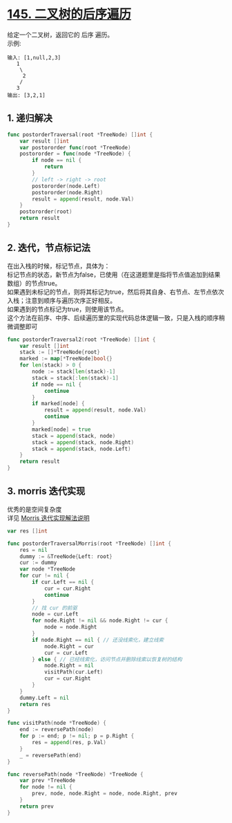 # [145. 二叉树的后序遍历](https://leetcode-cn.com/problems/binary-tree-postorder-traversal)
给定一个二叉树，返回它的 后序 遍历。    
示例:
```
输入: [1,null,2,3]
   1
    \
     2
    /
   3    
输出: [3,2,1]
```
## 1. 递归解决
```go
func postorderTraversal(root *TreeNode) []int {
	var result []int
	var postororder func(root *TreeNode)
	postororder = func(node *TreeNode) {
		if node == nil {
			return
		}
		// left -> right -> root
		postororder(node.Left)
		postororder(node.Right)
		result = append(result, node.Val)
	}
	postororder(root)
	return result
}
```
## 2. 迭代，节点标记法
在出入栈的时候，标记节点，具体为：    
标记节点的状态，新节点为false，已使用（在这道题里是指将节点值追加到结果数组）的节点true。    
如果遇到未标记的节点，则将其标记为true，然后将其自身、右节点、左节点依次入栈；注意到顺序与遍历次序正好相反。    
如果遇到的节点标记为true，则使用该节点。    
这个方法在前序、中序、后续遍历里的实现代码总体逻辑一致，只是入栈的顺序稍微调整即可
```go
func postorderTraversal2(root *TreeNode) []int {
	var result []int
	stack := []*TreeNode{root}
	marked := map[*TreeNode]bool{}
	for len(stack) > 0 {
		node := stack[len(stack)-1]
		stack = stack[:len(stack)-1]
		if node == nil {
			continue
		}
		if marked[node] {
			result = append(result, node.Val)
			continue
		}
		marked[node] = true
		stack = append(stack, node)
		stack = append(stack, node.Right)
		stack = append(stack, node.Left)
	}
	return result
}
```
## 3. morris 迭代实现
优秀的是空间复杂度    
详见 [Morris 迭代实现解法说明](../binary-tree-morris.md)
```go
var res []int

func postorderTraversalMorris(root *TreeNode) []int {
	res = nil
	dummy := &TreeNode{Left: root}
	cur := dummy
	var node *TreeNode
	for cur != nil {
		if cur.Left == nil {
			cur = cur.Right
			continue
		}
		// 找 cur 的前驱
		node = cur.Left
		for node.Right != nil && node.Right != cur {
			node = node.Right
		}
		if node.Right == nil { // 还没线索化，建立线索
			node.Right = cur
			cur = cur.Left
		} else { // 已经线索化，访问节点并删除线索以恢复树的结构
			node.Right = nil
			visitPath(cur.Left)
			cur = cur.Right
		}
	}
	dummy.Left = nil
	return res
}

func visitPath(node *TreeNode) {
	end := reversePath(node)
	for p := end; p != nil; p = p.Right {
		res = append(res, p.Val)
	}
	_ = reversePath(end)
}

func reversePath(node *TreeNode) *TreeNode {
	var prev *TreeNode
	for node != nil {
		prev, node, node.Right = node, node.Right, prev
	}
	return prev
}
```
